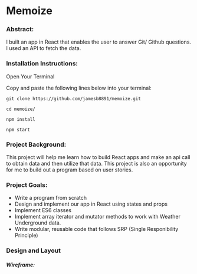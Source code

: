 # Memoize

### Abstract:

I built an app in React that enables the user to answer Git/ Github questions. I used an API to fetch the data.

### Installation Instructions:

Open Your Terminal

Copy and paste the following lines below into your terminal:


```git clone https://github.com/jamesb8891/memoize.git```

```cd memoize/```

```npm install```

```npm start```


### Project Background:

This project will help me learn how to build React apps and make an api call to obtain data and then utilize that data. This project is also an opportunity for me to build out a program based on user stories.

### Project Goals:

- Write a program from scratch
- Design and implement our app in React using states and props
- Implement ES6 classes
- Implement array iterator and mutator methods to work with Weather Underground data.
- Write modular, reusable code that follows SRP (Single Responibility Principle)

### Design and Layout

##### Wireframe:


